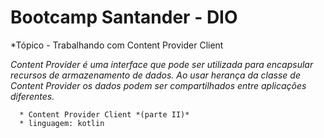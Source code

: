 Bootcamp Santander - DIO
=================
<!--ts-->
   *Tópico - Trabalhando com Content Provider Client
  
<!--ts-->

*Content Provider é uma interface que pode ser utilizada para encapsular recursos de armazenamento de dados.
Ao usar herança da classe de Content Provider os dados podem ser compartilhados entre aplicações diferentes.*

      * Content Provider Client *(parte II)*
      * linguagem: kotlin
